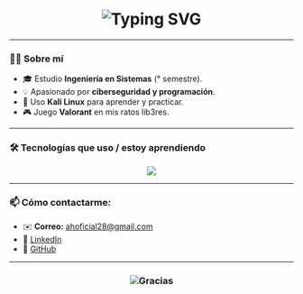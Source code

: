 <!-- Título animado -->
<h1 align="center">
  <img src="https://readme-typing-svg.herokuapp.com?font=Fira+Code&pause=1000&color=36BCF7&center=true&vCenter=true&width=500&lines=✨+Hola%2C+soy+Adrián+Alejandro+Hernández+✨;🚀+Estudiante+de+Ingeniería+en+Sistemas;🔐+Apasionado+por+la+Ciberseguridad" alt="Typing SVG" />
</h1>

---

### 👨‍💻 Sobre mí  
- 🎓 Estudio **Ingeniería en Sistemas** (° semestre).  
- 💡 Apasionado por **ciberseguridad y programación**.  
- 🐧 Uso **Kali Linux** para aprender y practicar.  
- 🎮 Juego **Valorant** en mis ratos lib3res.  

---

### 🛠️ Tecnologías que uso / estoy aprendiendo
<p align="center">
  <img src="https://skillicons.dev/icons?i=python,linux,git,github,html,css" />
</p>

---


### 📫 Cómo contactarme:
- ✉️ **Correo:** ahoficial28@gmail.com  
- 💼 [LinkedIn](https://www.linkedin.com)  
- 🐙 [GitHub](https://github.com/TU-USUARIO)  

---

<h3 align="center">
  <img src="https://readme-typing-svg.herokuapp.com?font=Fira+Code&duration=4000&pause=1000&color=FF6EC7&center=true&vCenter=true&width=435&lines=✨+Gracias+por+visitar+mi+perfil+✨;⭐+No+olvides+dar+star+a+mis+repositorios+⭐" alt="Gracias" />
</h3>

